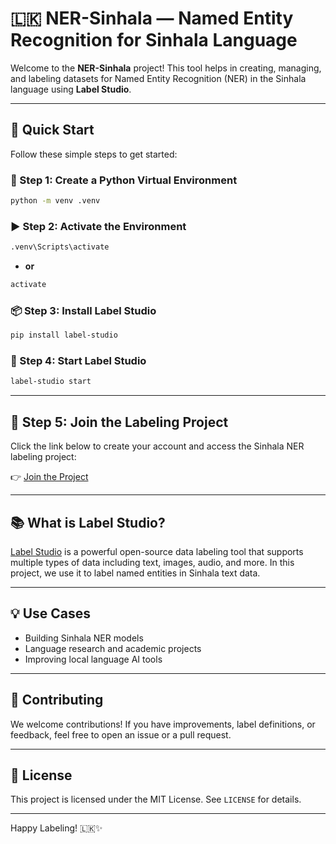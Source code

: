 # 🇱🇰 NER-Sinhala — Named Entity Recognition for Sinhala Language

Welcome to the **NER-Sinhala** project! This tool helps in creating, managing, and labeling datasets for Named Entity Recognition (NER) in the Sinhala language using **Label Studio**.

---

## 🚀 Quick Start

Follow these simple steps to get started:

### 🔧 Step 1: Create a Python Virtual Environment
```bash
python -m venv .venv
```

### ▶️ Step 2: Activate the Environment


```bash
.venv\Scripts\activate
```
- **or**
```bash
activate
```

### 📦 Step 3: Install Label Studio

```bash
pip install label-studio
```

### 🏁 Step 4: Start Label Studio

```bash
label-studio start
```

---

## 📝 Step 5: Join the Labeling Project

Click the link below to create your account and access the Sinhala NER labeling project:

👉 [Join the Project](http://localhost:8080/user/signup/?token=txjL9nw6RL1To1wOyArQKJbX7vK3wc6D4QzvnL39)

---

## 📚 What is Label Studio?

[Label Studio](https://labelstud.io) is a powerful open-source data labeling tool that supports multiple types of data including text, images, audio, and more. In this project, we use it to label named entities in Sinhala text data.

---

## 💡 Use Cases

- Building Sinhala NER models
- Language research and academic projects
- Improving local language AI tools

---

## 🤝 Contributing

We welcome contributions! If you have improvements, label definitions, or feedback, feel free to open an issue or a pull request.

---

## 📃 License

This project is licensed under the MIT License. See `LICENSE` for details.

---

Happy Labeling! 🇱🇰✨
